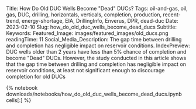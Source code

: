 Title: How Do Old DUC Wells Become "Dead" DUCs?
Tags: oil-and-gas, oil, gas, DUC, drilling, horizontals, verticals, completion, production, recent-trend, energy-shortage, EIA, DrillingInfo, Enverus, DPR, dead-duc
Date: 2023-02-10
Slug: how_do_old_duc_wells_become_dead_ducs
Subtitle:
Keywords: 
Featured_Image: images/featured_images/old_ducs.png
readingTime: 11
Social_Media_Description: The gap time between drilling and completion has negligible impact on reservoir conditions.
IndexPreview: DUC wells older than 2 years have less than 5% chance of completion and become "Dead" DUCs. However, the study conducted in this article shows that the gap time between drilling and completion has negligible impact on reservoir conditions, at least not significant enough to discourage completion for old DUCs


{% notebook downloads/notebooks/how_do_old_duc_wells_become_dead_ducs.ipynb cells[:] %}